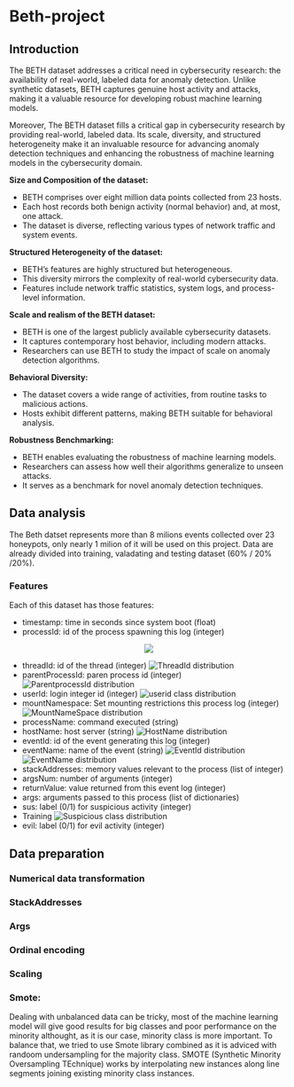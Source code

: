 # Beth-project

## Introduction 
The BETH dataset addresses a critical need in cybersecurity research: the availability of real-world, labeled data for anomaly detection. Unlike synthetic datasets, BETH captures genuine host activity and attacks, making it a valuable resource for developing robust machine learning models. 

Moreover, The BETH dataset fills a critical gap in cybersecurity research by providing real-world, labeled data. Its scale, diversity, and structured heterogeneity make it an invaluable resource for advancing anomaly detection techniques and enhancing the robustness of machine learning models in the cybersecurity domain.

**Size and Composition of the dataset:**
- BETH comprises over eight million data points collected from 23 hosts.
- Each host records both benign activity (normal behavior) and, at most, one attack.
- The dataset is diverse, reflecting various types of network traffic and system events.
  
**Structured Heterogeneity of the dataset:**
- BETH’s features are highly structured but heterogeneous.
- This diversity mirrors the complexity of real-world cybersecurity data.
- Features include network traffic statistics, system logs, and process-level information.
  
**Scale and realism of the BETH dataset:**
- BETH is one of the largest publicly available cybersecurity datasets.
- It captures contemporary host behavior, including modern attacks.
- Researchers can use BETH to study the impact of scale on anomaly detection algorithms.

**Behavioral Diversity:**
- The dataset covers a wide range of activities, from routine tasks to malicious actions.
- Hosts exhibit different patterns, making BETH suitable for behavioral analysis.

**Robustness Benchmarking:**
- BETH enables evaluating the robustness of machine learning models.
- Researchers can assess how well their algorithms generalize to unseen attacks.
- It serves as a benchmark for novel anomaly detection techniques.

## Data analysis
The Beth datset represents more than 8 milions events collected over 23 honeypots, only nearly 1 milion of it will be used on this project.
Data are already divided into training, valadating and testing dataset (60% / 20% /20%).


### Features
Each of this dataset has those features:
 - timestamp: time in seconds since system  boot (float)
 - processId: id of the process spawning this log (integer)
 <div style="text-align:center"><img src="pics/train_processid_plot.png"></div>
 
 - threadId: id of the thread (integer)
 ![ThreadId distribution](pics/train_threadid_plot.png "Thread ID")
 - parentProcessId: paren process id (integer)
 ![ParentprocessId distribution](pics/train_parentprocessid_plot.png "Thread ID")
 - userId: login integer id (integer)
 ![userid class distribution](pics/train_userid_plot.png "User ID")
 - mountNamespace: Set mounting restrictions this process log (integer)
 ![MountNameSpace distribution](pics/train_mountnamespace_plot.png "Mount name space")
 - processName: command executed (string)
 - hostName: host server (string)
 ![HostName distribution](pics/train_hostname_plot.png "Host name")
 - eventId: id of the event generating this log (integer)
 - eventName: name of the event (string)
 ![EventId distribution](pics/train_eventid_plot.png "Event id")
 ![EventName distribution](pics/train_eventname_plot.png "Event name")
 - stackAddresses: memory values relevant to the process (list of integer)
 - argsNum: number of arguments (integer)
 - returnValue: value returned from this event log (integer)
 - args: arguments passed to this process (list of dictionaries)
 - sus: label (0/1) for suspicious activity (integer)
  - Training
  ![Suspicious class distribution](pics/train_suspicious_plot.png "Suspicious")
 - evil: label (0/1) for evil activity (integer)
## Data preparation
### Numerical data transformation
### StackAddresses
### Args
### Ordinal encoding
### Scaling
### Smote:
Dealing with unbalanced data can be tricky, most of the machine learning model will give good results for big classes and poor performance on the minority althought, as it is our case, minority class is more important.
To balance that, we tried to use Smote library combined as it is adviced with randoom undersampling for the majority class.
SMOTE (Synthetic Minority Oversampling TEchnique) works by interpolating new instances along line segments joining existing minority class instances.
